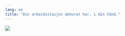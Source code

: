 ```yaml
---
lang: no
title: "Din arbeidsstasjon akkurat her, i din hånd."
---
```


<img src="Images/earth.png" />




